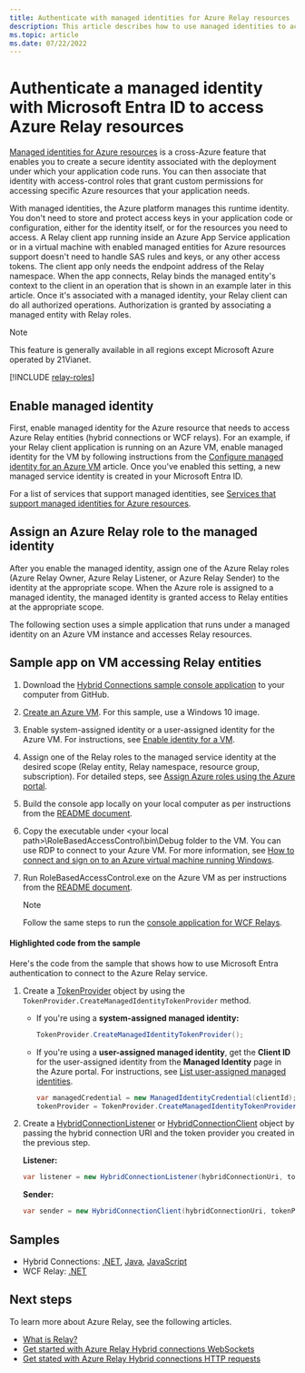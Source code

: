 ```yaml
---
title: Authenticate with managed identities for Azure Relay resources 
description: This article describes how to use managed identities to access with Azure Relay resources.
ms.topic: article
ms.date: 07/22/2022
---
```


# Authenticate a managed identity with Microsoft Entra ID to access Azure Relay resources 
[Managed identities for Azure resources](../active-directory/managed-identities-azure-resources/overview.md) is a cross-Azure feature that enables you to create a secure identity associated with the deployment under which your application code runs. You can then associate that identity with access-control roles that grant custom permissions for accessing specific Azure resources that your application needs.

With managed identities, the Azure platform manages this runtime identity. You don't need to store and protect access keys in your application code or configuration, either for the identity itself, or for the resources you need to access. A Relay client app running inside an Azure App Service application or in a virtual machine with enabled managed entities for Azure resources support doesn't need to handle SAS rules and keys, or any other access tokens. The client app only needs the endpoint address of the Relay namespace. When the app connects, Relay binds the managed entity's context to the client in an operation that is shown in an example later in this article. Once it's associated with a managed identity, your Relay client can do all authorized operations. Authorization is granted by associating a managed entity with Relay roles.

> [!NOTE]
> This feature is generally available in all regions except Microsoft Azure operated by 21Vianet. 

[!INCLUDE [relay-roles](./includes/relay-roles.md)]

## Enable managed identity
First, enable managed identity for the Azure resource that needs to access Azure Relay entities (hybrid connections or WCF relays). For an example, if your Relay client application is running on an Azure VM, enable managed identity for the VM by following instructions from the [Configure managed identity for an Azure VM](../active-directory/managed-identities-azure-resources/qs-configure-portal-windows-vm.md) article. Once you've enabled this setting, a new managed service identity is created in your Microsoft Entra ID.

For a list of services that support managed identities, see [Services that support managed identities for Azure resources](../active-directory/managed-identities-azure-resources/services-support-managed-identities.md).

## Assign an Azure Relay role to the managed identity
After you enable the managed identity, assign one of the Azure Relay roles (Azure Relay Owner, Azure Relay Listener, or Azure Relay Sender) to the identity at the appropriate scope. When the Azure role is assigned to a managed identity, the managed identity is granted access to Relay entities at the appropriate scope.

The following section uses a simple application that runs under a managed identity on an Azure VM instance and accesses Relay resources.

## Sample app on VM accessing Relay entities

1. Download the [Hybrid Connections sample console application](https://github.com/Azure/azure-relay/tree/master/samples/hybrid-connections/dotnet/rolebasedaccesscontrol) to your computer from GitHub.
1. [Create an Azure VM](../virtual-machines/windows/quick-create-portal.md). For this sample, use a Windows 10 image. 
1. Enable system-assigned identity or a user-assigned identity for the Azure VM. For instructions, see [Enable identity for a VM](../active-directory/managed-identities-azure-resources/qs-configure-portal-windows-vm.md). 
1. Assign one of the Relay roles to the managed service identity at the desired scope (Relay entity, Relay namespace, resource group, subscription). For detailed steps, see [Assign Azure roles using the Azure portal](../role-based-access-control/role-assignments-portal.md).
1. Build the console app locally on your local computer as per instructions from the [README document](https://github.com/Azure/azure-relay/tree/master/samples/hybrid-connections/dotnet/rolebasedaccesscontrol#rolebasedaccesscontrol-hybrid-connection-sample). 
1. Copy the executable under \<your local path\>\RoleBasedAccessControl\bin\Debug folder to the VM. You can use RDP to connect to your Azure VM. For more information, see [How to connect and sign on to an Azure virtual machine running Windows](../virtual-machines/windows/connect-logon.md).
1. Run RoleBasedAccessControl.exe on the Azure VM as per instructions from the [README document](https://github.com/Azure/azure-relay/tree/master/samples/hybrid-connections/dotnet/rolebasedaccesscontrol#rolebasedaccesscontrol-hybrid-connection-sample). 

    > [!NOTE]
    > Follow the same steps to run the [console application for WCF Relays](https://github.com/Azure/azure-relay/tree/master/samples/wcf-relay/RoleBasedAccessControl).

#### Highlighted code from the sample
Here's the code from the sample that shows how to use Microsoft Entra authentication to connect to the Azure Relay service.  

1. Create a [TokenProvider](/dotnet/api/microsoft.azure.relay.tokenprovider) object by using the `TokenProvider.CreateManagedIdentityTokenProvider` method. 
    
    - If you're using a **system-assigned managed identity:**
        ```csharp
        TokenProvider.CreateManagedIdentityTokenProvider();
        ```
    - If you're using a **user-assigned managed identity**, get the **Client ID** for the user-assigned identity from the **Managed Identity** page in the Azure portal. For instructions, see [List user-assigned managed identities](../active-directory/managed-identities-azure-resources/how-manage-user-assigned-managed-identities.md?pivots=identity-mi-methods-azp#list-user-assigned-managed-identities).
        ```csharp
        var managedCredential = new ManagedIdentityCredential(clientId);
        tokenProvider = TokenProvider.CreateManagedIdentityTokenProvider(managedCredential);    
        ```
1. Create a [HybridConnectionListener](/dotnet/api/microsoft.azure.relay.hybridconnectionlistener.-ctor#Microsoft_Azure_Relay_HybridConnectionListener__ctor_System_Uri_Microsoft_Azure_Relay_TokenProvider_)  or [HybridConnectionClient](/dotnet/api/microsoft.azure.relay.hybridconnectionclient.-ctor#microsoft-azure-relay-hybridconnectionclient-ctor(system-uri-microsoft-azure-relay-tokenprovider)) object by passing the hybrid connection URI and the token provider you created in the previous step.

    **Listener:**
    ```csharp
    var listener = new HybridConnectionListener(hybridConnectionUri, tokenProvider);    
    ```
    
    **Sender:**
    ```csharp
    var sender = new HybridConnectionClient(hybridConnectionUri, tokenProvider);    
    ```

## Samples

- Hybrid Connections: [.NET](https://github.com/Azure/azure-relay/tree/master/samples/hybrid-connections/dotnet/rolebasedaccesscontrol), [Java](https://github.com/Azure/azure-relay/tree/master/samples/hybrid-connections/java/role-based-access-control), [JavaScript](https://github.com/Azure/azure-relay/tree/master/samples/hybrid-connections/node/rolebasedaccesscontrol)
- WCF Relay: [.NET](https://github.com/Azure/azure-relay/tree/master/samples/wcf-relay/RoleBasedAccessControl)

## Next steps
To learn more about Azure Relay, see the following articles.
- [What is Relay?](relay-what-is-it.md)
- [Get started with Azure Relay Hybrid connections WebSockets](relay-hybrid-connections-dotnet-get-started.md)
- [Get stated with Azure Relay Hybrid connections HTTP requests](relay-hybrid-connections-http-requests-dotnet-get-started.md)

